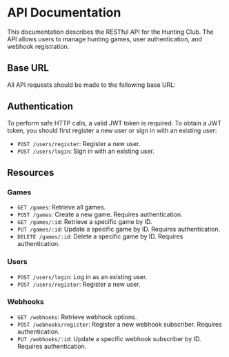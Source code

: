 # API Documentation

This documentation describes the RESTful API for the Hunting Club. The API allows users to manage hunting games, user authentication, and webhook registration.

## Base URL

All API requests should be made to the following base URL:

## Authentication

To perform safe HTTP calls, a valid JWT token is required. To obtain a JWT token, you should first register a new user or sign in with an existing user:

- `POST /users/register`: Register a new user.
- `POST /users/login`: Sign in with an existing user.

## Resources

### Games

- `GET /games`: Retrieve all games.
- `POST /games`: Create a new game. Requires authentication.
- `GET /games/:id`: Retrieve a specific game by ID.
- `PUT /games/:id`: Update a specific game by ID. Requires authentication.
- `DELETE /games/:id`: Delete a specific game by ID. Requires authentication.

### Users

- `POST /users/login`: Log in as an existing user.
- `POST /users/register`: Register a new user.

### Webhooks

- `GET /webhooks`: Retrieve webhook options.
- `POST /webhooks/register`: Register a new webhook subscriber. Requires authentication.
- `PUT /webhooks/:id`: Update a specific webhook subscriber by ID. Requires authentication.
